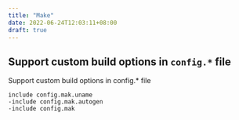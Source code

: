```yaml
---
title: "Make"
date: 2022-06-24T12:03:11+08:00
draft: true
---
```



## Support custom build options in `config.*` file

Support custom build options in config.* file
```make
include config.mak.uname
-include config.mak.autogen
-include config.mak
```